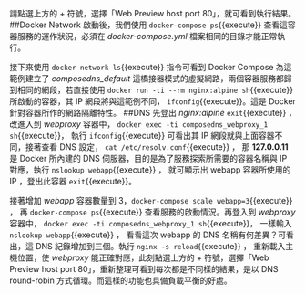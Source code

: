 請點選上方的 + 符號，選擇「Web Preview host port 80」，就可看到執行結果。
##Docker Network
啟動後，我們使用 `docker-compose ps`{{execute}} 查看這容器服務的運作狀況，必須在 *docker-compose.yml* 檔案相同的目錄才能正常執行。

接下來使用 `docker network ls`{{execute}} 
指令可看到 Docker Compose 為這範例建立了 *composedns_default* 這橋接器模式的虛擬網路，兩個容器服務都歸到相同的網段，若直接使用 `docker run -ti --rm nginx:alpine sh`{{execute}} 
所啟動的容器，其 IP 網段將與這範例不同， `ifconfig`{{execute}}。這是 Docker 針對容器所作的網路隔離特性。
##DNS
先登出 *nginx:alpine* `exit`{{execute}} 
，改進入到 *webproxy* 容器中， `docker exec -ti composedns_webproxy_1 sh`{{execute}}，
執行 `ifconfig`{{execute}} 
可看出其 IP 網段就與上面容器不同，接著查看 DNS 設定， `cat /etc/resolv.conf`{{execute}} ，
那 **127.0.0.11** 是 Docker 所內建的 DNS 伺服器，目的是為了服務探索所需要的容器名稱與 IP 對應，執行 `nslookup webapp`{{execute}} ，
就可顯示出 webapp 容器所使用的 IP ，登出此容器 `exit`{{execute}}。

接著增加 *webapp* 容器數量到 3，`docker-compose scale webapp=3`{{execute}} ，
再 `docker-compose ps`{{execute}} 
查看服務的啟動情況。再登入到 *webproxy* 容器中， `docker exec -ti composedns_webproxy_1 sh`{{execute}}，
一樣輸入 `nslookup webapp`{{execute}} ，
看看這次 webapp 的 DNS 名稱有何差異？可看出，這 DNS 紀錄增加到三個。執行 `nginx -s reload`{{execute}} ，
重新載入主機位置，使 *webproxy* 能正確對應，此刻點選上方的 + 符號，選擇「Web Preview host port 80」，重新整理可看到每次都是不同樣的結果，是以 DNS round-robin 方式循環。而這樣的功能也具備負載平衡的好處。